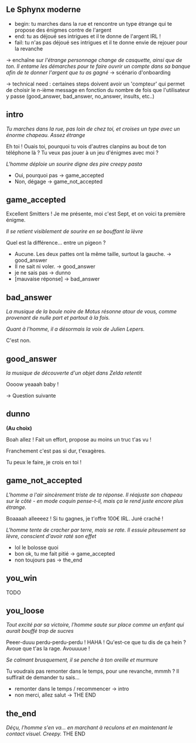 ## Le Sphynx moderne
* begin: tu marches dans la rue et rencontre un type étrange qui te propose des énigmes contre de l'argent
* end: tu as déjoué ses intrigues et il te donne de l'argent IRL !
* fail: tu n'as pas déjoué ses intrigues et il te donne envie de rejouer pour la revanche

 -> enchaîne sur _l'étrange personnage change de casquette, ainsi que de ton. Il entame les démarches pour te faire ouvrir un compte dans sa banque afin de te donner l'argent que tu as gagné_ -> scénario d'onboarding

 -> technical need : certaines steps doivent avoir un 'compteur' qui permet de choisir le n-ième message en fonction du nombre de fois que l'utilisateur y passe (good_answer, bad_answer, no_answer, insults, etc..)

## intro
_Tu marches dans la rue, pas loin de chez toi, et croises un type avec un énorme chapeau. Assez étrange_

Eh toi ! Ouais toi, pourquoi tu vois d'autres clanpins au bout de ton téléphone là ? Tu veux pas jouer à un jeu d'énigmes avec moi ?

_L'homme déploie un sourire digne des pire creepy pasta_

* Oui, pourquoi pas -> game_accepted
* Non, dégage -> game_not_accepted

## game_accepted
Excellent Smitters ! Je me présente, moi c'est Sept, et on voici ta première énigme.

_Il se retient visiblement de sourire en se bouffant la lèvre_

Quel est la différence... entre un pigeon ?
* Aucune. Les deux pattes ont la même taille, surtout la gauche. -> good_answer
* Il ne sait ni voler. -> good_answer
* je ne sais pas -> dunno
* [mauvaise réponse] -> bad_answer

## bad_answer
_La musique de la boule noire de Motus résonne atour de vous, comme provenant de nulle part et partout à la fois._

_Quant à l'homme, il a désormais la voix de Julien Lepers._

C'est non.

## good_answer
_la musique de découverte d'un objet dans Zelda retentit_

Oooow yeaaah baby !

-> Question suivante

## dunno
**(Au choix)**

Boah allez ! Fait un effort, propose au moins un truc t'as vu !

Franchement c'est pas si dur, t'exagères.

Tu peux le faire, je crois en toi !

## game_not_accepted
_L'homme a l'air sincèrement triste de ta réponse. Il réajuste son chapeau sur le côté - en mode coquin pense-t-il, mais ça le rend juste encore plus étrange._

Boaaaah alleeeez ! Si tu gagnes, je t'offre 100€ IRL. Juré craché !

_L'homme tente de cracher par terre, mais se rate. Il essuie piteusement sa lèvre, conscient d'avoir raté son effet_

* lol le bolosse quoi
* bon ok, tu me fait pitié -> game_accepted
* non toujours pas -> the_end


## you_win
TODO

## you_loose
_Tout excité par sa victoire, l'homme saute sur place comme un enfant qui aurait bouffé trop de sucres_

Peeer-duuu perdu-perdu-perdu ! HAHA ! Qu'est-ce que tu dis de ça hein ? Avoue que t'as la rage. Avouuuue !

_Se calmant brusquement, il se penche à ton oreille et murmure_

Tu voudrais pas remonter dans le temps, pour une revanche, mmmh ? Il suffirait de demander tu sais...

* remonter dans le temps / recommencer -> intro
* non merci, allez salut -> THE END


## the_end
_Déçu, l'homme s'en va... en marchant à reculons et en maintenant le contact visuel. Creepy._
 THE END

